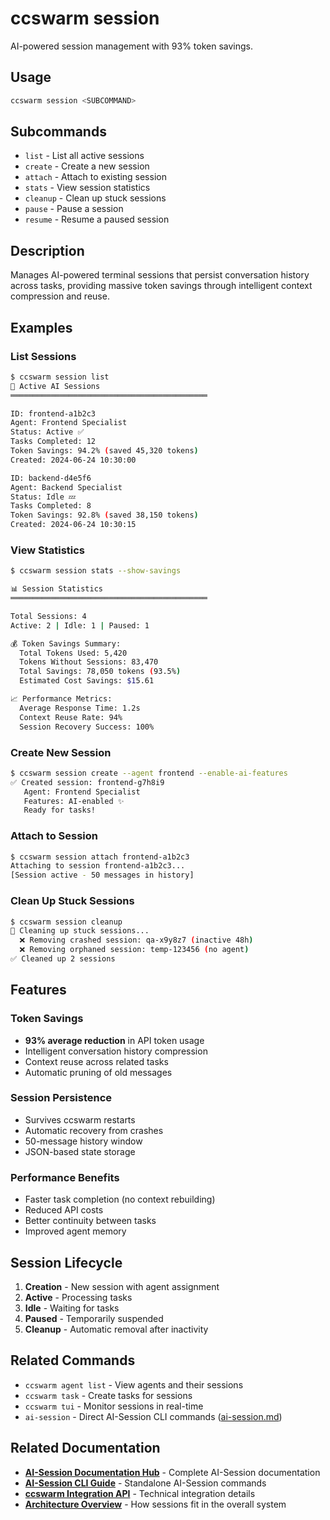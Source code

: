 # ccswarm session

AI-powered session management with 93% token savings.

## Usage
```bash
ccswarm session <SUBCOMMAND>
```

## Subcommands
- `list` - List all active sessions
- `create` - Create a new session
- `attach` - Attach to existing session
- `stats` - View session statistics
- `cleanup` - Clean up stuck sessions
- `pause` - Pause a session
- `resume` - Resume a paused session

## Description
Manages AI-powered terminal sessions that persist conversation history across tasks, providing massive token savings through intelligent context compression and reuse.

## Examples

### List Sessions
```bash
$ ccswarm session list
📍 Active AI Sessions
════════════════════════════════════════════

ID: frontend-a1b2c3
Agent: Frontend Specialist
Status: Active ✅
Tasks Completed: 12
Token Savings: 94.2% (saved 45,320 tokens)
Created: 2024-06-24 10:30:00

ID: backend-d4e5f6
Agent: Backend Specialist
Status: Idle 💤
Tasks Completed: 8
Token Savings: 92.8% (saved 38,150 tokens)
Created: 2024-06-24 10:30:15
```

### View Statistics
```bash
$ ccswarm session stats --show-savings

📊 Session Statistics
════════════════════════════════════════════

Total Sessions: 4
Active: 2 | Idle: 1 | Paused: 1

💰 Token Savings Summary:
  Total Tokens Used: 5,420
  Tokens Without Sessions: 83,470
  Total Savings: 78,050 tokens (93.5%)
  Estimated Cost Savings: $15.61

📈 Performance Metrics:
  Average Response Time: 1.2s
  Context Reuse Rate: 94%
  Session Recovery Success: 100%
```

### Create New Session
```bash
$ ccswarm session create --agent frontend --enable-ai-features
✅ Created session: frontend-g7h8i9
   Agent: Frontend Specialist
   Features: AI-enabled ✨
   Ready for tasks!
```

### Attach to Session
```bash
$ ccswarm session attach frontend-a1b2c3
Attaching to session frontend-a1b2c3...
[Session active - 50 messages in history]
```

### Clean Up Stuck Sessions
```bash
$ ccswarm session cleanup
🧹 Cleaning up stuck sessions...
  ❌ Removing crashed session: qa-x9y8z7 (inactive 48h)
  ❌ Removing orphaned session: temp-123456 (no agent)
✅ Cleaned up 2 sessions
```

## Features

### Token Savings
- **93% average reduction** in API token usage
- Intelligent conversation history compression
- Context reuse across related tasks
- Automatic pruning of old messages

### Session Persistence
- Survives ccswarm restarts
- Automatic recovery from crashes
- 50-message history window
- JSON-based state storage

### Performance Benefits
- Faster task completion (no context rebuilding)
- Reduced API costs
- Better continuity between tasks
- Improved agent memory

## Session Lifecycle
1. **Creation** - New session with agent assignment
2. **Active** - Processing tasks
3. **Idle** - Waiting for tasks
4. **Paused** - Temporarily suspended
5. **Cleanup** - Automatic removal after inactivity

## Related Commands
- `ccswarm agent list` - View agents and their sessions
- `ccswarm task` - Create tasks for sessions
- `ccswarm tui` - Monitor sessions in real-time
- `ai-session` - Direct AI-Session CLI commands ([ai-session.md](ai-session.md))

## Related Documentation
- **[AI-Session Documentation Hub](../crates/ai-session/docs/README.md)** - Complete AI-Session documentation
- **[AI-Session CLI Guide](../crates/ai-session/docs/CLI_GUIDE.md)** - Standalone AI-Session commands
- **[ccswarm Integration API](../crates/ai-session/docs/ccswarm-integration-api.md)** - Technical integration details
- **[Architecture Overview](../docs/ARCHITECTURE.md)** - How sessions fit in the overall system